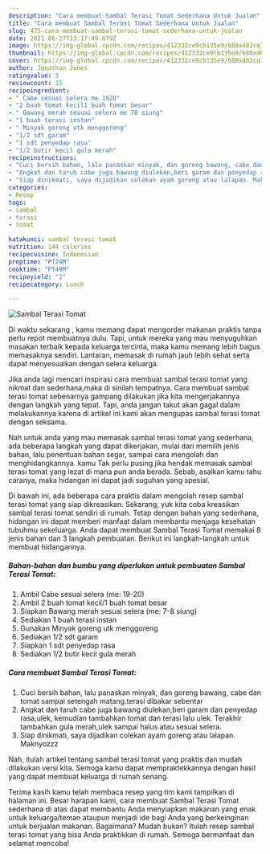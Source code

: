 ```yaml
---
description: "Cara membuat Sambal Terasi Tomat Sederhana Untuk Jualan"
title: "Cara membuat Sambal Terasi Tomat Sederhana Untuk Jualan"
slug: 475-cara-membuat-sambal-terasi-tomat-sederhana-untuk-jualan
date: 2021-06-27T13:17:49.879Z
image: https://img-global.cpcdn.com/recipes/412332ce9cb135e9/680x482cq70/sambal-terasi-tomat-foto-resep-utama.jpg
thumbnail: https://img-global.cpcdn.com/recipes/412332ce9cb135e9/680x482cq70/sambal-terasi-tomat-foto-resep-utama.jpg
cover: https://img-global.cpcdn.com/recipes/412332ce9cb135e9/680x482cq70/sambal-terasi-tomat-foto-resep-utama.jpg
author: Jonathan Jones
ratingvalue: 3
reviewcount: 15
recipeingredient:
- " Cabe sesuai selera me 1920"
- "2 buah tomat kecil1 buah tomat besar"
- " Bawang merah sesuai selera me 78 siung"
- "1 buah terasi instan"
- " Minyak goreng utk menggoreng"
- "1/2 sdt garam"
- "1 sdt penyedap rasa"
- "1/2 butir kecil gula merah"
recipeinstructions:
- "Cuci bersih bahan, lalu panaskan minyak, dan goreng bawang, cabe dan tomat sampai setengah matang.terasi dibakar sebentar"
- "Angkat dan taruh cabe juga bawang diulekan,beri garam dan penyedap rasa,ulek, kemudian tambahkan tomat dan terasi lalu ulek. Terakhir tambahkan gula merah,ulek sampai halus atau sesuai selera."
- "Siap dinikmati, saya dijadikan colekan ayam goreng atau lalapan. Maknyozzz"
categories:
- Resep
tags:
- sambal
- terasi
- tomat

katakunci: sambal terasi tomat 
nutrition: 144 calories
recipecuisine: Indonesian
preptime: "PT24M"
cooktime: "PT49M"
recipeyield: "2"
recipecategory: Lunch

---
```



![Sambal Terasi Tomat](https://img-global.cpcdn.com/recipes/412332ce9cb135e9/680x482cq70/sambal-terasi-tomat-foto-resep-utama.jpg)

Di waktu  sekarang , kamu memang dapat mengorder makanan praktis tanpa perlu repot membuatnya dulu. Tapi, untuk mereka yang mau menyuguhkan masakan terbaik kepada keluarga tercinta, maka kamu memang lebih bagus memasaknya sendiri. Lantaran, memasak di rumah jauh lebih sehat serta dapat menyesuaikan dengan selera keluarga.

Jika anda lagi mencari inspirasi cara membuat sambal terasi tomat yang nikmat dan sederhana,maka di sinilah tempatnya. Cara membuat sambal terasi tomat  sebenarnya gampang dilakukan jika kita mengerjakannya dengan langkah yang tepat. Tapi, anda jangan takut akan gagal dalam melakukannya 
karena di artikel ini kami akan mengupas sambal terasi tomat dengan seksama.  



Nah untuk anda yang mau memasak sambal terasi tomat yang sederhana, ada beberapa langkah yang dapat dikerjakan, mulai dari memilih jenis bahan, lalu penentuan bahan segar, sampai cara mengolah dan menghidangkannya. kamu Tak perlu pusing jika hendak memasak sambal terasi tomat yang lezat di mana pun anda berada. Sebab, asalkan kamu  tahu caranya, maka hidangan ini dapat jadi suguhan yang spesial.

Di bawah ini, ada beberapa cara praktis  dalam mengolah resep sambal terasi tomat yang siap dikreasikan. Sekarang, yuk kita coba kreasikan sambal terasi tomat sendiri di rumah. Tetap dengan bahan yang sederhana, hidangan ini dapat memberi manfaat dalam membantu menjaga kesehatan tubuhmu sekeluarga. Anda dapat membuat Sambal Terasi Tomat memakai 8 jenis bahan dan 3 langkah pembuatan. Berikut ini langkah-langkah untuk membuat hidangannya.

<!--inarticleads1-->

##### Bahan-bahan dan bumbu yang diperlukan untuk pembuatan Sambal Terasi Tomat:

1. Ambil  Cabe sesuai selera (me: 19-20)
1. Ambil 2 buah tomat kecil/1 buah tomat besar
1. Siapkan  Bawang merah sesuai selera (me: 7-8 siung)
1. Sediakan 1 buah terasi instan
1. Gunakan  Minyak goreng utk menggoreng
1. Sediakan 1/2 sdt garam
1. Siapkan 1 sdt penyedap rasa
1. Sediakan 1/2 butir kecil gula merah




<!--inarticleads2-->

##### Cara membuat Sambal Terasi Tomat:

1. Cuci bersih bahan, lalu panaskan minyak, dan goreng bawang, cabe dan tomat sampai setengah matang.terasi dibakar sebentar
1. Angkat dan taruh cabe juga bawang diulekan,beri garam dan penyedap rasa,ulek, kemudian tambahkan tomat dan terasi lalu ulek. Terakhir tambahkan gula merah,ulek sampai halus atau sesuai selera.
1. Siap dinikmati, saya dijadikan colekan ayam goreng atau lalapan. Maknyozzz




Nah, itulah artikel tentang  sambal terasi tomat  yang praktis dan mudah dilakukan versi kita. Semoga kamu dapat mempraktekkannya dengan hasil yang dapat membuat keluarga di rumah senang. 

Terima kasih kamu telah membaca resep yang tim kami tampilkan di halaman ini. Besar harapan kami, cara membuat  Sambal Terasi Tomat sederhana di atas dapat membantu Anda menyiapkan makanan yang enak untuk keluarga/teman ataupun menjadi ide bagi Anda yang berkeinginan untuk berjualan makanan. Bagaimana? Mudah bukan? Itulah resep sambal terasi tomat yang bisa Anda praktikkan di rumah. Semoga bermanfaat dan selamat mencoba!

